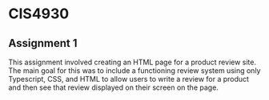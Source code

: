 # CIS4930

## Assignment 1
This assignment involved creating an HTML page for a product review site. The main goal for this was to include a functioning review system using only Typescript, CSS, and HTML to allow users to write a review for a product and then see that review displayed on their screen on the page. 
